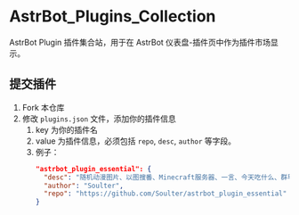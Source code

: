 # AstrBot_Plugins_Collection

AstrBot Plugin 插件集合站，用于在 AstrBot 仪表盘-插件页中作为插件市场显示。

## 提交插件

1. Fork 本仓库
2. 修改 `plugins.json` 文件，添加你的插件信息
   1. key 为你的插件名
   2. value 为插件信息，必须包括 `repo`, `desc`, `author` 等字段。
   3. 例子：
      ```json
      "astrbot_plugin_essential": {
        "desc": "随机动漫图片、以图搜番、Minecraft服务器、一言、今天吃什么、群早晚安记录、EPIC喜加一。帮助：https://github.com/Soulter/astrbot_plugin_essential",
        "author": "Soulter",
        "repo": "https://github.com/Soulter/astrbot_plugin_essential"
      }
      ```